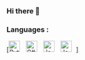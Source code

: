 ### Hi there 👋

<!--
**fafa-992/fafa-992** is a ✨ _special_ ✨ repository because its `README.md` (this file) appears on your GitHub profile.

Here are some ideas to get you started:

- 🔭 I’m currently working on ...
- 🌱 I’m currently learning ...
- 👯 I’m looking to collaborate on ...
- 🤔 I’m looking for help with ...
- 💬 Ask me about ...
- 📫 How to reach me: ...
- 😄 Pronouns: ...
- ⚡ Fun fact: ...
-->

### Languages :
[<img src="https://cdn.jsdelivr.net/gh/devicons/devicon/icons/python/python-original.svg" aling="left" alt="Python" width="26px" style="padding-right:10px;" />
<img src="https://cdn.jsdelivr.net/gh/devicons/devicon/icons/csharp/csharp-original.svg" aling="left" alt="C#" width="26px" style="padding-right:10px;" />
<img src="https://cdn.jsdelivr.net/gh/devicons/devicon/icons/java/java-original.svg" aling="left" alt="Java" width="26px" style="padding-right:10px;" />
<img src="https://cdn.jsdelivr.net/gh/devicons/devicon/icons/javascript/javascript-original.svg" aling="left" alt="JavaScript" width="26px" style="padding-right:10px;" />]
